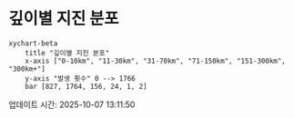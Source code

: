 # 깊이별 지진 분포

```mermaid
xychart-beta
    title "깊이별 지진 분포"
    x-axis ["0-10km", "11-30km", "31-70km", "71-150km", "151-300km", "300km+"]
    y-axis "발생 횟수" 0 --> 1766
    bar [827, 1764, 156, 24, 1, 2]
```

업데이트 시간: 2025-10-07 13:11:50
